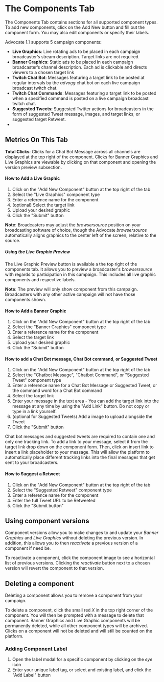 The Components Tab
================

The Components Tab contains sections for all supported component types. To add new components, click on the Add New button and fill out the component form. You may also edit components or specify their labels.

Advocate 1.1 supports 5 campaign components:

- **Live Graphics**: Live rotating ads to be placed in each campaign broadcaster’s stream description. Target links are not required.
- **Banner Graphics**: Static ads to be placed in each campaign broadcaster’s channel description. Each ad is clickable and directs viewers to a chosen target link
- **Twitch Chat Bot**: Messages featuring a target link to be posted at regular intervals by the *advogg* chat bot on each live campaign broadcast twitch chat.
- **Twitch Chat Commands**: Messages featuring a target link to be posted when a specified command is posted on a live campaign broadcast twitch chat.
- **Suggested Tweets**: Suggested Twitter actions for broadcasters in the form of suggested Tweet message, images, and target links; or suggested target Retweet.
-
## Metrics On This Tab
**Total Clicks**: Clicks for a Chat Bot Message across all channels are displayed at the top right of the component. Clicks for Banner Graphics and Live Graphics are viewable by clicking on that component and opening the version preview subsection.

#### How to Add a Live Graphic
1. Click on the "Add New Component" button at the top right of the tab
2. Select the "Live Graphics" component type
3. Enter a reference name for the component
4. (optional) Select the target link
5. Upload your desired graphic
6. Click the "Submit" button

**Note:** Broadcasters may adjust the *browsersource* position on your broadcasting software of choice, though the Advocate *browsersource* automatically aligns graphics to the center left of the screen, relative to the source.

##### Using the Live Graphic Preview
The Live Graphic Preview button is available a the top right of the components tab. It allows you to preview a broadcaster's *browsersource* with regards to participation in this campaign. This includes all live graphic components and respective labels.

**Note:** The preview will only show component from this campaign. Broadcasters with any other active campaign will not have those components shown.

#### How to Add a Banner Graphic
1. Click on the "Add New Component" button at the top right of the tab
2. Select the "Banner Graphics" component type
3. Enter a reference name for the component
4. Select the target link
5. Upload your desired graphic
6. Click the "Submit" button

#### How to add a Chat Bot message, Chat Bot command, or Suggested Tweet
1. Click on the "Add New Component" button at the top right of the tab
2. Select the "Chatbot Message", "Chatbot Command", or "Suggested Tweet" component type
3. Enter a reference name for a Chat Bot Message or Suggested Tweet, or the command word for a Chat Bot command
4. Select the target link
5. Enter your message in the text area - You can add the target link into the message at any time by using the "Add Link" button. Do not copy or type in a link yourself.
6. (optional for Suggested Tweets) Add a image to upload alongside the Tweet
7. Click the "Submit" button

Chat bot messages and suggested tweets are required to contain one and only one tracking link. To add a link to your message, select it from the target link drop down on the component form. Then, click on insert link to insert a link placeholder to your message. This will allow the platform to automatically place different tracking links into the final messages that get sent to your broadcasters.

#### How to Suggest a Retweet
1. Click on the "Add New Component" button at the top right of the tab
2. Select the "Suggested Retweet" component type
3. Enter a reference name for the component
4. Enter the full Tweet URL to be Retweeted
5. Click the "Submit button"

## Using component versions
Component versions allow you to make changes to and update your *Banner Graphics* and *Live Graphics* without deleting the previous version. In addition, this allows you to then *reactivate* a previous version of a component if need be.

To reactivate a component, click the component image to see a horizontal list of previous versions. Clicking the *reactivate* button next to a chosen version will revert the component to that version.

## Deleting a component
Deleting a component allows you to remove a component from your campaign.

To delete a component, click the small red *X* in the top right corner of the component. You will then be prompted with a message to delete that component. Banner Graphics and Live Graphic components will be permanently deleted, while all other component types will be archived. Clicks on a component will not be deleted and will still be counted on the platform.

### Adding Component Label
1. Open the label modal for a specific component by clicking on the *eye* icon
2. Enter your unique label tag, or select and existing label, and click the "Add Label" button
